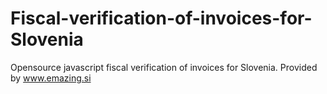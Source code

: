 # Fiscal-verification-of-invoices-for-Slovenia
Opensource javascript fiscal verification of invoices for Slovenia. Provided by www.emazing.si
